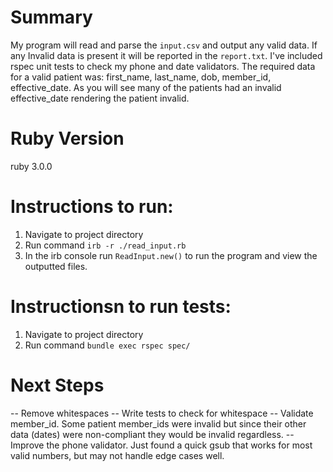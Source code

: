 # Summary
My program will read and parse the `input.csv` and output any valid data.
If any Invalid data is present it will be reported in the `report.txt`.
I've included rspec unit tests to check my phone and date validators.
The required data for a valid patient was: first_name, last_name, dob, member_id, effective_date.
As you will see many of the patients had an invalid effective_date rendering the patient invalid.


# Ruby Version
ruby 3.0.0

# Instructions to run: 
1. Navigate to project directory
2. Run command `irb -r ./read_input.rb`
3. In the irb console run `ReadInput.new()` to run the program and view the outputted files.

# Instructionsn to run tests:
1. Navigate to project directory
2. Run command `bundle exec rspec spec/`

# Next Steps
-- Remove whitespaces
    -- Write tests to check for whitespace
-- Validate member_id. Some patient member_ids were invalid but since their other data (dates) were non-compliant they would be invalid regardless.
-- Improve the phone validator. Just found a quick gsub that works for most valid numbers, but may not handle edge cases well.
